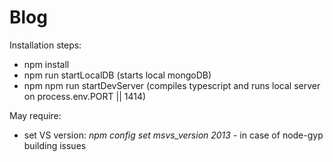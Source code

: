 # Blog

Installation steps:
* npm install
* npm run startLocalDB          (starts local mongoDB)
* npm npm run startDevServer    (compiles typescript and runs local server on process.env.PORT || 1414)

May require:
* set VS version: _npm config set msvs_version 2013_ - in case of node-gyp building issues
